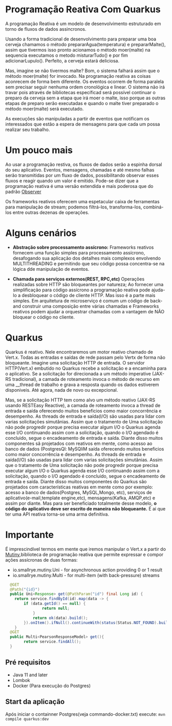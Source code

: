 # Programação Reativa Com Quarkus
A programação Reativa é um modelo de desenvolvimento estruturado em torno de fluxos de dados assincronos.

Usando a forma tradicional de desenvolvimento para preparar uma boa cerveja chamamos o método prepararAgua(temperatura) e 
prepararMalte(), assim que tivermos isso pronto acionamos o método moer(malte) na sequencia executamos o
metodo misturarTudo() e por fim adicionarLupulo(). Perfeito, a cerveja estará deliciosa.

Mas, imagine se não tivermos malte? Bom, o sistema falhará assim que o método moer(malte) for invocado.
Na programação reativa as coisas aconrecem de forma bem diferente. Os eventos ocorrem de forma paralela sem precisar seguir nenhuma ordem cronológica e linear. O sistema não irá travar pois através de bibliotecas específicad será possível continuar o preparo da cerveja sem a etapa que irá moer o malte, isso porque as outras etapas de preparo serão executadas e quando o malte tiver preparado o método moer(malte) será executado.

As execuções são manipuladas a partir de eventos que notificam os interessados que estão a espera de mensagens para que cada um possa realizar seu trabalho.

# Um pouco mais
Ao usar a programação restiva, os fluxos de dados serão a espinha dorsal do seu aplicativo. Eventos, mensagens, chamadas e até mesmo falhas serão transmitidas por um fluxo de dados, possibilitando observar esses fluxos e reagir quando um valor é emitido. Pode-se dizer que a programação reativa é uma versão extendida e mais poderosa que do padrão [Observer](https://pt.wikipedia.org/wiki/Observer)

Os frameworks reativos oferecem uma espetacular caixa de ferramentas para manipulação de stream; podemos filtrá-los, transforma-los, combiná-los entre outras dezenas de operações. 

# Alguns cenários

* __Abstração sobre processamento assícrono:__ Frameworks reativos fornecem uma função simples para processamento assícrono, desafogando sua aplicação dos detalhes mais complexos envolvendo MULTITHREADING e permitindo que seu código possa concentra-se na lógica dde manipulação de eventos. 

* __Chamada para serviços externos(REST, RPC,etc)__ Operações realizadas sobre HTTP são bloqueantes por natureza; Ao fornecer uma simplificação para código assícrono a programação reativa pode ajuda-lo a desbloquear o código de cliente HTTP. Mas isso é a parte mais simples. Em arquitetura de microserviço é comum um código de back-and construir uma composição entre várias chamadas e Frameworks reativos podem ajudar a orquestrar chamadas com a vantagem de NÃO bloquear o código no cliente.

# Quarkus
Quarkus é reativo. Nele encontraremos um motor reativo chamado de Vert.x. Todas as entradas e saídas de rede passam pelo Vertx de forma não
bloqueante. Imagine uma solicitação HTTP de entrada. O servidor HTTP(Vert.x) embutido no Quarkus recebe a solicitação e a encaminha para o aplicativo.
Se a solicitação for direcionada a um método imperative (JAX-RS tradicional), a camada de roteamento invoca o método de recurso em uma __thread de
trabalho e grava a resposta quando os dados estiverem disponiveis. Até agora, nada de novo ou excepcional.

Mas, se a solicitação HTTP tem como alvo um método reativo (JAX-RS usando RESTEasy Reactive), a camada de roteamento invoca a thread de entrada e
saída oferecendo muitos beneficios como maior concorrência e desempenho. As threads de entrada e saída(I/O) são usadas para lidar com varias solicitações simutânias. Assim que o tratamento de Uma solicitação não pode progredir porque precisa executar algum I/O o Quarkus agenda esse I/O continuando assim com a solicitação, quando o I/O agendado é concluido, segue o encadeamento de entrada e saída. Diante disso muitos componentes sã projetados com reativos em mente, como acesso ao banco de dados (PostgresQl: MySQliM
saída oferecendo muitos beneficios como maior concorrência e desempenho. As threads de entrada e saída(I/O) são usadas para lidar com varias solicitações simutânias. Assim que o tratamento de Uma solicitação não pode progredir porque precisa executar algum I/O o Quarkus agenda esse I/O continuando assim com a solicitação, quando o I/O agendado é concluido, segue o encadeamento de entrada e saída. Diante disso muitos componentes do Quarkus são projetados com características reativas em mente como por exemplo: acesso a banco de dados(Postgres, MySQL,Mongo, etc), serviços de aplicativo(e-mail,template engine,etc), mensagens(Kafka, AMQP,etc) e assim por diante. Mas para ser beneficiado totalmente desse modelo, __o código do aplicativo deve ser escrito de maneira não bloqueante.__ É ai que ter uma API reativa torna-se uma arma definitiva.

# Importante
É imprescindível termos em mente que iremos manipular o Vert.x a partir do [Mutiny](https://smallrye.io/smallrye-mutiny/),biblioteca de programação reativa que permite expressar e compor ações assícronas de duas formas: 

* io.smallrye.mutiny.Uni - for asynchronous action providing 0 or 1 result
* io.smallrye.mutiny.Multi - for multi-item (with back-pressure) streams

```java
  @GET
  @Path("{id}")
  public Uni<Response> get(@PathParam("id") final Long id) {
	return service.findById(id).map(data -> {
		if (data.getId() == null) {
				return null;
			}
			return ok(data).build();
		}).onItem().ifNull().continueWith(status(Status.NOT_FOUND).build());
	}
  @GET
  public Multi<PearsonResponseModel> get(){
    	return service.findAll();
  }
```

## Pré requisitos
* Java 11 and later
* Lombok
* Docker (Para execução do Postgres)

## Start da aplicação
Após iniciar o containner Postgres(veja commando-docker.txt) execute: `mvn compile quarkus:dev`

